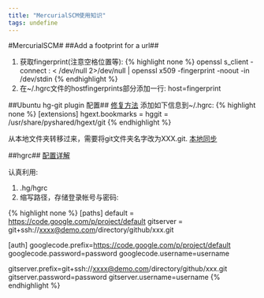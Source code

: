 ```yaml
---
title: "MercurialSCM使用知识"
tags: undefine
---
```





#MercurialSCM#
##Add a footprint for a url##
  1. 获取fingerprint(注意空格位置等):
{% highlight none %}
openssl s_client -connect <host>:<port> < /dev/null 2>/dev/null | openssl x509 -fingerprint -noout -in /dev/stdin
{% endhighlight %}
  1. 在~/.hgrc文件的hostfingerprints部分添加一行: host=fingerprint

##Ubuntu hg-git plugin 配置##
[修复方法](https://bugs.launchpad.net/ubuntu/+source/hg-git/+bug/666292)
添加如下信息到~/.hgrc:
{% highlight none %} 
[extensions]
hgext.bookmarks =
hggit = /usr/share/pyshared/hgext/git
{% endhighlight %}

从本地文件夹转移过来，需要将git文件夹名字改为XXX.git.
[本地同步](http://stackoverflow.com/questions/5785158/mercurial-hg-git-clone-from-a-local-directory)

##hgrc##
[配置详解](http://www.selenic.com/mercurial/hgrc.5.html)

认真利用:
  1. .hg/hgrc
  1. 缩写路径，存储登录帐号与密码:

{% highlight none %}
[paths]
default = https://code.google.com/p/project/default
gitserver = git+ssh://xxxx@demo.com/directory/github/xxx.git

[auth]
googlecode.prefix=https://code.google.com/p/project/default
googlecode.password=password
googlecode.username=username

gitserver.prefix=git+ssh://xxxx@demo.com/directory/github/xxx.git
gitserver.password=password
gitserver.username=username
{% endhighlight %}
